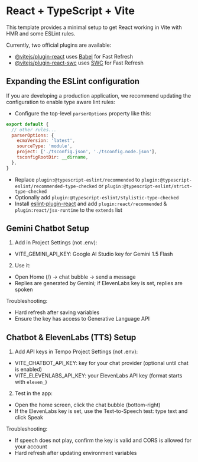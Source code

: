 # React + TypeScript + Vite

This template provides a minimal setup to get React working in Vite with HMR and some ESLint rules.

Currently, two official plugins are available:

- [@vitejs/plugin-react](https://github.com/vitejs/vite-plugin-react/blob/main/packages/plugin-react/README.md) uses [Babel](https://babeljs.io/) for Fast Refresh
- [@vitejs/plugin-react-swc](https://github.com/vitejs/vite-plugin-react-swc) uses [SWC](https://swc.rs/) for Fast Refresh

## Expanding the ESLint configuration

If you are developing a production application, we recommend updating the configuration to enable type aware lint rules:

- Configure the top-level `parserOptions` property like this:

```js
export default {
  // other rules...
  parserOptions: {
    ecmaVersion: 'latest',
    sourceType: 'module',
    project: ['./tsconfig.json', './tsconfig.node.json'],
    tsconfigRootDir: __dirname,
  },
}
```

- Replace `plugin:@typescript-eslint/recommended` to `plugin:@typescript-eslint/recommended-type-checked` or `plugin:@typescript-eslint/strict-type-checked`
- Optionally add `plugin:@typescript-eslint/stylistic-type-checked`
- Install [eslint-plugin-react](https://github.com/jsx-eslint/eslint-plugin-react) and add `plugin:react/recommended` & `plugin:react/jsx-runtime` to the `extends` list

## Gemini Chatbot Setup

1) Add in Project Settings (not .env):
- VITE_GEMINI_API_KEY: Google AI Studio key for Gemini 1.5 Flash

2) Use it:
- Open Home (/) → chat bubble → send a message
- Replies are generated by Gemini; if ElevenLabs key is set, replies are spoken

Troubleshooting:
- Hard refresh after saving variables
- Ensure the key has access to Generative Language API

## Chatbot & ElevenLabs (TTS) Setup

1) Add API keys in Tempo Project Settings (not .env):
- VITE_CHATBOT_API_KEY: key for your chat provider (optional until chat is enabled)
- VITE_ELEVENLABS_API_KEY: your ElevenLabs API key (format starts with `eleven_`)

2) Test in the app:
- Open the home screen, click the chat bubble (bottom-right)
- If the ElevenLabs key is set, use the Text-to-Speech test: type text and click Speak

Troubleshooting:
- If speech does not play, confirm the key is valid and CORS is allowed for your account
- Hard refresh after updating environment variables